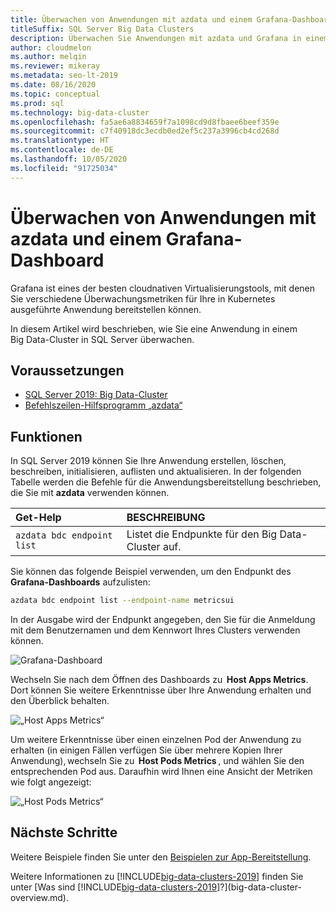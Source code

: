 ```yaml
---
title: Überwachen von Anwendungen mit azdata und einem Grafana-Dashboard
titleSuffix: SQL Server Big Data Clusters
description: Überwachen Sie Anwendungen mit azdata und Grafana in einem Big Data-Cluster in SQL Server 2019.
author: cloudmelon
ms.author: melqin
ms.reviewer: mikeray
ms.metadata: seo-lt-2019
ms.date: 08/16/2020
ms.topic: conceptual
ms.prod: sql
ms.technology: big-data-cluster
ms.openlocfilehash: fa5ae6a8834659f7a1098cd9d8fbaee6beef359e
ms.sourcegitcommit: c7f40918dc3ecdb0ed2ef5c237a3996cb4cd268d
ms.translationtype: HT
ms.contentlocale: de-DE
ms.lasthandoff: 10/05/2020
ms.locfileid: "91725034"
---
```

# <a name="monitor-applications-with-azdata-and-grafana-dashboard"></a>Überwachen von Anwendungen mit azdata und einem Grafana-Dashboard

Grafana ist eines der besten cloudnativen Virtualisierungstools, mit denen Sie verschiedene Überwachungsmetriken für Ihre in Kubernetes ausgeführte Anwendung bereitstellen können.  

In diesem Artikel wird beschrieben, wie Sie eine Anwendung in einem Big Data-Cluster in SQL Server überwachen.

## <a name="prerequisites"></a>Voraussetzungen

- [SQL Server 2019: Big Data-Cluster](deployment-guidance.md)
- [Befehlszeilen-Hilfsprogramm „azdata“](../azdata/install/deploy-install-azdata.md)

## <a name="capabilities"></a>Funktionen

In SQL Server 2019 können Sie Ihre Anwendung erstellen, löschen, beschreiben, initialisieren, auflisten und aktualisieren. In der folgenden Tabelle werden die Befehle für die Anwendungsbereitstellung beschrieben, die Sie mit **azdata** verwenden können.

|Get-Help |BESCHREIBUNG |
|:---|:---|
|`azdata bdc endpoint list` | Listet die Endpunkte für den Big Data-Cluster auf. |


Sie können das folgende Beispiel verwenden, um den Endpunkt des **Grafana-Dashboards** aufzulisten:

```bash
azdata bdc endpoint list --endpoint-name metricsui 
```

In der Ausgabe wird der Endpunkt angegeben, den Sie für die Anmeldung mit dem Benutzernamen und dem Kennwort Ihres Clusters verwenden können. 

![Grafana-Dashboard](media/big-data-cluster-monitor-apps/grafana-dashboard-endpoint.png)


Wechseln Sie nach dem Öffnen des Dashboards zu  **Host Apps Metrics**. Dort können Sie weitere Erkenntnisse über Ihre Anwendung erhalten und den Überblick behalten.  

![„Host Apps Metrics“](media/big-data-cluster-monitor-apps/host-apps-metrics.png)


Um weitere Erkenntnisse über einen einzelnen Pod der Anwendung zu erhalten (in einigen Fällen verfügen Sie über mehrere Kopien Ihrer Anwendung), wechseln Sie zu  **Host Pods Metrics** , und wählen Sie den entsprechenden Pod aus. Daraufhin wird Ihnen eine Ansicht der Metriken wie folgt angezeigt:  

![„Host Pods Metrics“](media/big-data-cluster-monitor-apps/host-pods-metrics.png) 


## <a name="next-steps"></a>Nächste Schritte

Weitere Beispiele finden Sie unter den [Beispielen zur App-Bereitstellung](https://aka.ms/sql-app-deploy).

Weitere Informationen zu [!INCLUDE[big-data-clusters-2019](../includes/ssbigdataclusters-ss-nover.md)] finden Sie unter [Was sind [!INCLUDE[big-data-clusters-2019](../includes/ssbigdataclusters-ver15.md)]?](big-data-cluster-overview.md).